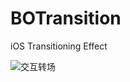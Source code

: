 # BOTransition
iOS Transitioning Effect


![交互转场](https://github.com/chbo297/BOTransition/blob/main/demov.gif)
